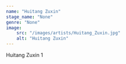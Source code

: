 ```yaml
---
name: "Huitang Zuxin"
stage_name: "None"
genre: "None"
image: 
    src: "/images/artists/Huitang_Zuxin.jpg"
    alt: "Huitang Zuxin"
---
```


Huitang Zuxin 1
